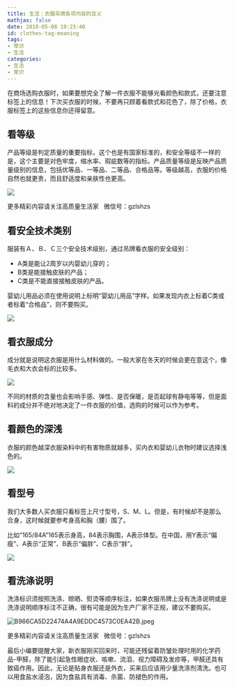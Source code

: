 ```yaml
---
title: 生活：衣服吊牌各项内容的含义
mathjax: false
date: 2018-05-08 19:23:40
id: clothes-tag-meaning 
tags:
- 常识
- 生活 
categories:
- 生活
- 常识
---
```


在商场选购衣服时，如果要想完全了解一件衣服不能够光看颜色和款式，还要注意标签上的信息！下次买衣服的时候，不要再只顾着看款式和花色了，除了价格，衣服标签上的这些信息你还得留意。

<!---more--->

## 看等级

产品等级是判定质量的重要指标，这个也是有国家标准的，和安全等级不一样的是，这个主要是对色牢度，缩水率、瑕疵数等的指标。产品质量等级是反映产品质量级别的信息，包括优等品、一等品、二等品、合格品等。等级越高，衣服的价格自然也就更贵，而且舒适度和亲肤性也更高。

![](http://img.shihuidaren.cn/clothes-tag-meaning/757969014f6341db71dc2003a1aa5b6d.jpg)

更多精彩内容请关注高质量生活家   微信号：gzlshzs

## 看安全技术类别

服装有Ａ、Ｂ、Ｃ三个安全技术级别，通过吊牌看衣服的安全级别：

- A类是能让2周岁以内婴幼儿穿的；
- B类是能接触皮肤的产品；
- C类是不能直接接触皮肤的产品。

婴幼儿用品必须在使用说明上标明“婴幼儿用品”字样。如果发现内衣上标着C类或者标着“合格品”，则不要购买。

![](http://img.shihuidaren.cn/clothes-tag-meaning/fcf958a46a3b759f5a70e6119dad0bfa.jpg)

## 看衣服成分

成分就是说明这衣服是用什么材料做的。一般大家在冬天的时候会更在意这个，像毛衣和大衣会标的比较多。

![](http://img.shihuidaren.cn/clothes-tag-meaning/afd13a2149f9f22085cd5b5cad2ad0a7.jpg)

不同的材质的含量也会影响手感、弹性、是否保暖，是否起球有静电等等，但是面料的成分并不绝对地决定了一件衣服的价值，选购的时候可以作为参考。

## 看颜色的深浅

衣服的颜色越深衣服染料中的有害物质就越多，买内衣和婴幼儿衣物时建议选择浅色的。

![](http://img.shihuidaren.cn/clothes-tag-meaning/4aaafb0eef607b808c1518b95dca053e.jpg)

## 看型号

我们大多数人买衣服只看标签上尺寸型号，S、M、L。但是，有时候却不是那么合身，这时候就要参考身高和胸（腰）围了。

比如“165/84A”165表示身高，84表示胸围，A表示体型。在中国，用Y表示“偏瘦”、A表示“正常”、B表示“偏胖”、C表示“胖”。

![](http://img.shihuidaren.cn/clothes-tag-meaning/ff8d364fc8ac4bdd49f022fc68ec7e58.jpg)

## 看洗涤说明

洗涤标识须按照洗涤、晾晒、熨烫等顺序标注，如果衣服吊牌上没有洗涤说明或是洗涤说明顺序标注不正确，很有可能是因为生产厂家不正规，建议不要购买。

![B966CA5D22474A4A9EDDC4573C0EA42B.jpeg](http://img.shihuidaren.cn/clothes-tag-meaning/e04d751eaa8bb432c2dc844d3406ed69.jpg)

更多精彩内容请关注高质量生活家   微信号：gzlshzs

最后小编要提醒大家，新衣服刚买回来时，可能还残留着防皱处理时用的化学药品-甲醛，除了能引起急性眼症状、咳嗽、流泪、视力障碍及发疹等，甲醛还具有致癌作用。因此，无论是贴身衣服还是外衣，买来后应该用少量洗涤剂清洗。也可以用食盐水浸泡，因为食盐具有消毒、杀菌、防褪色的作用。